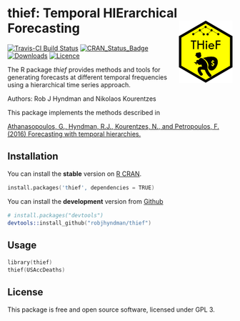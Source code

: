 thief: Temporal HIErarchical Forecasting <img src="man/figures/logo.png" align="right" />
======================

[![Travis-CI Build Status](https://travis-ci.org/robjhyndman/thief.svg?branch=master)](https://travis-ci.org/robjhyndman/thief)
[![CRAN_Status_Badge](http://www.r-pkg.org/badges/version/thief)](https://cran.r-project.org/package=thief)
[![Downloads](http://cranlogs.r-pkg.org/badges/thief)](https://cran.r-project.org/package=thief)
[![Licence](https://img.shields.io/badge/licence-GPL--3-blue.svg)](https://www.gnu.org/licenses/gpl-3.0.en.html)

The R package *thief* provides methods and tools for generating forecasts at different temporal frequencies using a hierarchical time series approach.

Authors: Rob J Hyndman and Nikolaos Kourentzes

This package implements the methods described in

[Athanasopoulos, G., Hyndman, R.J., Kourentzes, N., and Petropoulos, F. (2016) Forecasting with temporal hierarchies.](http://robjhyndman.com/publications/temporal-hierarchies/)


## Installation
You can install the **stable** version on
[R CRAN](https://cran.r-project.org/package=thief).

```s
install.packages('thief', dependencies = TRUE)
```

You can install the **development** version from
[Github](https://github.com/robjhyndman/thief)

```s
# install.packages("devtools")
devtools::install_github("robjhyndman/thief")
```

## Usage

```s
library(thief)
thief(USAccDeaths)
```

## License

This package is free and open source software, licensed under GPL 3.
